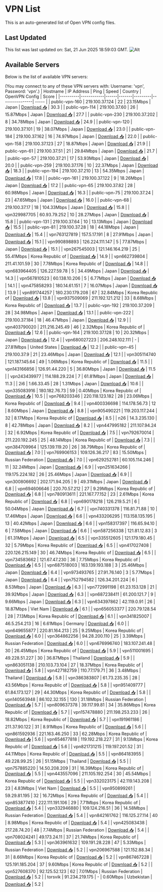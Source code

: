 # VPN List

This is an auto-generated list of Open VPN config files.

## Last Updated

This list was last updated on: Sat, 21 Jun 2025 18:59:03 GMT.
![Alt](https://repobeats.axiom.co/api/embed/186b98318ef1479477931607c1ad7d823f12451f.svg "Repobeats analytics image")

## Available Servers

Below is the list of available VPN servers:

(You may connect to any of these VPN servers with: Username: 'vpn', Password: 'vpn'.)
| Hostname | IP Address | Ping | Speed | Country | OpenVPN Config | Score |
|----------|------------|------|-------|---------|----------------| ----- |
| public-vpn-160 | 219.100.37.124 | 22 | 23.15Mbps | Japan | [Download 📥](./configs/server_0_JP.ovpn) | 30.3 |
| public-vpn-114 | 219.100.37.60 | 26 | 15.87Mbps | Japan | [Download 📥](./configs/server_1_JP.ovpn) | 27.7 |
| public-vpn-230 | 219.100.37.202 | 8 | 34.78Mbps | Japan | [Download 📥](./configs/server_2_JP.ovpn) | 24.9 |
| public-vpn-120 | 219.100.37.101 | 19 | 38.07Mbps | Japan | [Download 📥](./configs/server_3_JP.ovpn) | 23.0 |
| public-vpn-184 | 219.100.37.162 | 16 | 74.97Mbps | Japan | [Download 📥](./configs/server_4_JP.ovpn) | 22.0 |
| public-vpn-158 | 219.100.37.123 | 27 | 18.87Mbps | Japan | [Download 📥](./configs/server_5_JP.ovpn) | 21.9 |
| public-vpn-61 | 219.100.37.51 | 21 | 29.84Mbps | Japan | [Download 📥](./configs/server_6_JP.ovpn) | 21.7 |
| public-vpn-57 | 219.100.37.21 | 17 | 53.93Mbps | Japan | [Download 📥](./configs/server_7_JP.ovpn) | 20.0 |
| public-vpn-259 | 219.100.37.176 | 10 | 22.37Mbps | Japan | [Download 📥](./configs/server_8_JP.ovpn) | 18.3 |
| public-vpn-194 | 219.100.37.210 | 13 | 54.35Mbps | Japan | [Download 📥](./configs/server_9_JP.ovpn) | 17.8 |
| public-vpn-161 | 219.100.37.122 | 9 | 18.26Mbps | Japan | [Download 📥](./configs/server_10_JP.ovpn) | 17.2 |
| public-vpn-65 | 219.100.37.82 | 28 | 60.98Mbps | Japan | [Download 📥](./configs/server_11_JP.ovpn) | 16.3 |
| public-vpn-75 | 219.100.37.24 | 23 | 47.65Mbps | Japan | [Download 📥](./configs/server_12_JP.ovpn) | 16.0 |
| public-vpn-68 | 219.100.37.17 | 18 | 104.33Mbps | Japan | [Download 📥](./configs/server_13_JP.ovpn) | 15.8 |
| vpn329987705 | 60.93.79.252 | 10 | 28.27Mbps | Japan | [Download 📥](./configs/server_14_JP.ovpn) | 15.8 |
| public-vpn-131 | 219.100.37.64 | 10 | 13.13Mbps | Japan | [Download 📥](./configs/server_15_JP.ovpn) | 15.5 |
| public-vpn-81 | 219.100.37.28 | 18 | 44.18Mbps | Japan | [Download 📥](./configs/server_16_JP.ovpn) | 15.4 |
| vpn763127819 | 157.5.17.191 | 8 | 27.91Mbps | Japan | [Download 📥](./configs/server_17_JP.ovpn) | 15.1 |
| vpn990898893 | 126.224.111.147 | 5 | 77.87Mbps | Japan | [Download 📥](./configs/server_18_JP.ovpn) | 15.1 |
| vpn267545003 | 121.146.164.219 | 25 | 55.41Mbps | Korea Republic of | [Download 📥](./configs/server_19_KR.ovpn) | 14.9 |
| vpn662739804 | 211.41.101.59 | 30 | 7.78Mbps | Korea Republic of | [Download 📥](./configs/server_20_KR.ovpn) | 14.8 |
| vpn683964405 | 126.227.59.78 | 5 | 34.49Mbps | Japan | [Download 📥](./configs/server_21_JP.ovpn) | 14.3 |
| vpn567810523 | 60.138.10.206 | 5 | 6.77Mbps | Japan | [Download 📥](./configs/server_22_JP.ovpn) | 14.1 |
| vpn475858293 | 180.14.61.151 | 7 | 16.07Mbps | Japan | [Download 📥](./configs/server_23_JP.ovpn) | 13.9 |
| vpn891744257 | 180.230.179.208 | 67 | 32.84Mbps | Korea Republic of | [Download 📥](./configs/server_24_KR.ovpn) | 13.8 |
| vpn937509069 | 211.192.121.212 | 33 | 8.68Mbps | Korea Republic of | [Download 📥](./configs/server_25_KR.ovpn) | 13.7 |
| public-vpn-192 | 219.100.37.209 | 28 | 34.98Mbps | Japan | [Download 📥](./configs/server_26_JP.ovpn) | 13.1 |
| public-vpn-222 | 219.100.37.184 | 18 | 46.47Mbps | Japan | [Download 📥](./configs/server_27_JP.ovpn) | 12.9 |
| vpn403790020 | 211.216.245.49 | 46 | 2.32Mbps | Korea Republic of | [Download 📥](./configs/server_28_KR.ovpn) | 12.6 |
| public-vpn-164 | 219.100.37.128 | 10 | 20.32Mbps | Japan | [Download 📥](./configs/server_29_JP.ovpn) | 12.4 |
| vpn680027223 | 206.248.102.111 | - | 27.81Mbps | United States | [Download 📥](./configs/server_30_US.ovpn) | 12.2 |
| public-vpn-45 | 219.100.37.9 | 21 | 23.46Mbps | Japan | [Download 📥](./configs/server_31_JP.ovpn) | 12.1 |
| vpn305114740 | 121.187.145.64 | 49 | 1.06Mbps | Korea Republic of | [Download 📥](./configs/server_32_KR.ovpn) | 11.5 |
| vpn143166856 | 126.91.44.220 | 5 | 36.80Mbps | Japan | [Download 📥](./configs/server_33_JP.ovpn) | 11.5 |
| vpn243439977 | 114.188.29.224 | 7 | 61.81Mbps | Japan | [Download 📥](./configs/server_34_JP.ovpn) | 11.3 |
| 2i6 | 1.66.33.45 | 28 | 1.31Mbps | Japan | [Download 📥](./configs/server_35_JP.ovpn) | 10.6 |
| vpn335083916 | 180.182.76.73 | 59 | 0.40Mbps | Korea Republic of | [Download 📥](./configs/server_36_KR.ovpn) | 10.5 |
| vpn768203346 | 220.118.123.182 | 28 | 23.06Mbps | Korea Republic of | [Download 📥](./configs/server_37_KR.ovpn) | 9.4 |
| vpn400336698 | 114.178.56.73 | 12 | 8.60Mbps | Japan | [Download 📥](./configs/server_38_JP.ovpn) | 8.8 |
| vpn905490221 | 119.203.117.244 | 32 | 8.17Mbps | Korea Republic of | [Download 📥](./configs/server_39_KR.ovpn) | 8.5 |
| n26 | 14.3.235.130 | 8 | 42.78Mbps | Japan | [Download 📥](./configs/server_40_JP.ovpn) | 8.2 |
| vpn447995182 | 211.107.94.24 | 32 | 6.92Mbps | Korea Republic of | [Download 📥](./configs/server_41_KR.ovpn) | 7.5 |
| vpn792670014 | 211.220.192.245 | 25 | 48.14Mbps | Korea Republic of | [Download 📥](./configs/server_42_KR.ovpn) | 7.3 |
| vpn384709964 | 125.139.119.20 | 26 | 38.79Mbps | Korea Republic of | [Download 📥](./configs/server_43_KR.ovpn) | 7.0 |
| vpn769906153 | 109.126.36.217 | 83 | 15.50Mbps | Russian Federation | [Download 📥](./configs/server_44_RU.ovpn) | 7.0 |
| vpn629252781 | 60.105.114.246 | 11 | 32.24Mbps | Japan | [Download 📥](./configs/server_45_JP.ovpn) | 6.9 |
| vpn251634266 | 119.175.224.182 | 26 | 25.46Mbps | Japan | [Download 📥](./configs/server_46_JP.ovpn) | 6.9 |
| vpn300806692 | 202.171.94.205 | 9 | 49.31Mbps | Japan | [Download 📥](./configs/server_47_JP.ovpn) | 6.8 |
| vpn694606646 | 220.70.57.212 | 27 | 9.29Mbps | Korea Republic of | [Download 📥](./configs/server_48_KR.ovpn) | 6.8 |
| vpn780913611 | 221.167.77.152 | 23 | 2.61Mbps | Korea Republic of | [Download 📥](./configs/server_49_KR.ovpn) | 6.8 |
| vpn690178218 | 126.219.5.21 | 6 | 50.04Mbps | Japan | [Download 📥](./configs/server_50_JP.ovpn) | 6.7 |
| vpn740331378 | 116.81.71.88 | 10 | 17.46Mbps | Japan | [Download 📥](./configs/server_51_JP.ovpn) | 6.6 |
| vpn433206295 | 113.158.135.195 | 13 | 40.42Mbps | Japan | [Download 📥](./configs/server_52_JP.ovpn) | 6.6 |
| vpn158317397 | 116.65.94.10 | 6 | 7.58Mbps | Japan | [Download 📥](./configs/server_53_JP.ovpn) | 6.6 |
| vpn587256338 | 121.81.12.83 | 3 | 61.31Mbps | Japan | [Download 📥](./configs/server_54_JP.ovpn) | 6.5 |
| vpn335512605 | 121.179.180.45 | 32 | 5.79Mbps | Korea Republic of | [Download 📥](./configs/server_55_KR.ovpn) | 6.5 |
| vpn417027408 | 220.126.215.149 | 30 | 46.74Mbps | Korea Republic of | [Download 📥](./configs/server_56_KR.ovpn) | 6.5 |
| vpn734583662 | 121.67.47.230 | 36 | 7.75Mbps | Korea Republic of | [Download 📥](./configs/server_57_KR.ovpn) | 6.5 |
| vpn687518003 | 163.139.193.188 | 3 | 25.46Mbps | Japan | [Download 📥](./configs/server_58_JP.ovpn) | 6.4 |
| vpn973493765 | 27.91.76.140 | 3 | 5.77Mbps | Japan | [Download 📥](./configs/server_59_JP.ovpn) | 6.4 |
| vpn752794582 | 126.34.201.224 | 6 | 8.53Mbps | Japan | [Download 📥](./configs/server_60_JP.ovpn) | 6.3 |
| vpn772991198 | 61.23.153.128 | 21 | 39.92Mbps | Japan | [Download 📥](./configs/server_61_JP.ovpn) | 6.3 |
| vpn687238411 | 61.200.121.7 | 9 | 9.66Mbps | Japan | [Download 📥](./configs/server_62_JP.ovpn) | 6.3 |
| vpn634397862 | 42.119.0.91 | 26 | 18.87Mbps | Viet Nam | [Download 📥](./configs/server_63_VN.ovpn) | 6.1 |
| vpn656053377 | 220.79.128.54 | 28 | 7.13Mbps | Korea Republic of | [Download 📥](./configs/server_64_KR.ovpn) | 6.1 |
| vpn341825007 | 46.5.254.213 | 16 | 6.61Mbps | Germany | [Download 📥](./configs/server_65_DE.ovpn) | 6.0 |
| vpn649655877 | 220.81.164.213 | 25 | 9.25Mbps | Korea Republic of | [Download 📥](./configs/server_66_KR.ovpn) | 6.0 |
| vpn364862256 | 94.28.200.110 | 25 | 3.39Mbps | Russian Federation | [Download 📥](./configs/server_67_RU.ovpn) | 6.0 |
| vpn676996740 | 183.107.241.48 | 30 | 26.45Mbps | Korea Republic of | [Download 📥](./configs/server_68_KR.ovpn) | 5.9 |
| vpn511001695 | 49.228.51.227 | 30 | 36.87Mbps | Thailand | [Download 📥](./configs/server_69_TH.ovpn) | 5.9 |
| vpn863051138 | 210.103.73.104 | 27 | 18.37Mbps | Korea Republic of | [Download 📥](./configs/server_70_KR.ovpn) | 5.8 |
| vpn427182759 | 110.77.179.71 | 36 | 3.48Mbps | Thailand | [Download 📥](./configs/server_71_TH.ovpn) | 5.8 |
| vpn386383807 | 61.73.235.35 | 28 | 43.56Mbps | Korea Republic of | [Download 📥](./configs/server_72_KR.ovpn) | 5.8 |
| vpn951409777 | 61.84.173.127 | 29 | 44.30Mbps | Korea Republic of | [Download 📥](./configs/server_73_KR.ovpn) | 5.8 |
| vpn140563948 | 86.102.32.155 | 130 | 31.18Mbps | Russian Federation | [Download 📥](./configs/server_74_RU.ovpn) | 5.7 |
| vpn809637378 | 39.117.99.81 | 34 | 35.86Mbps | Korea Republic of | [Download 📥](./configs/server_75_KR.ovpn) | 5.7 |
| vpn157478880 | 211.198.253.233 | 26 | 18.82Mbps | Korea Republic of | [Download 📥](./configs/server_76_KR.ovpn) | 5.7 |
| vpn191961186 | 211.37.90.122 | 31 | 8.91Mbps | Korea Republic of | [Download 📥](./configs/server_77_KR.ovpn) | 5.6 |
| vpn861592936 | 221.163.46.250 | 33 | 62.28Mbps | Korea Republic of | [Download 📥](./configs/server_78_KR.ovpn) | 5.6 |
| vpn654677818 | 119.192.218.227 | 31 | 9.13Mbps | Korea Republic of | [Download 📥](./configs/server_79_KR.ovpn) | 5.6 |
| vpn821731215 | 119.197.201.52 | 31 | 44.11Mbps | Korea Republic of | [Download 📥](./configs/server_80_KR.ovpn) | 5.5 |
| vpn864183955 | 49.228.99.25 | 26 | 51.15Mbps | Thailand | [Download 📥](./configs/server_81_TH.ovpn) | 5.5 |
| vpn757885220 | 14.50.208.209 | 31 | 16.39Mbps | Korea Republic of | [Download 📥](./configs/server_82_KR.ovpn) | 5.5 |
| vpn443557096 | 211.105.192.254 | 30 | 45.54Mbps | Korea Republic of | [Download 📥](./configs/server_83_KR.ovpn) | 5.5 |
| vpn332023175 | 42.119.143.208 | 23 | 4.83Mbps | Viet Nam | [Download 📥](./configs/server_84_VN.ovpn) | 5.5 |
| vpn950899261 | 59.29.81.195 | 32 | 16.72Mbps | Korea Republic of | [Download 📥](./configs/server_85_KR.ovpn) | 5.4 |
| vpn853877410 | 222.111.191.106 | 29 | 7.71Mbps | Korea Republic of | [Download 📥](./configs/server_86_KR.ovpn) | 5.4 |
| vpn332946880 | 109.124.216.51 | 36 | 14.58Mbps | Russian Federation | [Download 📥](./configs/server_87_RU.ovpn) | 5.4 |
| vpn842161762 | 116.125.27.114 | 40 | 8.98Mbps | Korea Republic of | [Download 📥](./configs/server_88_KR.ovpn) | 5.4 |
| vpn425083438 | 217.28.74.20 | 48 | 7.74Mbps | Russian Federation | [Download 📥](./configs/server_89_RU.ovpn) | 5.4 |
| vpn708024241 | 49.173.24.11 | 37 | 21.74Mbps | Korea Republic of | [Download 📥](./configs/server_90_KR.ovpn) | 5.3 |
| vpn363961632 | 109.191.28.228 | 47 | 5.33Mbps | Russian Federation | [Download 📥](./configs/server_91_RU.ovpn) | 5.2 |
| vpn206967588 | 121.152.88.34 | 31 | 8.66Mbps | Korea Republic of | [Download 📥](./configs/server_92_KR.ovpn) | 5.2 |
| vpn867467228 | 125.191.185.204 | 37 | 9.60Mbps | Korea Republic of | [Download 📥](./configs/server_93_KR.ovpn) | 5.2 |
| vpn527608370 | 92.125.52.123 | 62 | 7.01Mbps | Russian Federation | [Download 📥](./configs/server_94_RU.ovpn) | 5.2 |
| torsvik | 91.234.219.175 | - | 0.60Mbps | Uzbekistan | [Download 📥](./configs/server_95_UZ.ovpn) | 5.2 |
